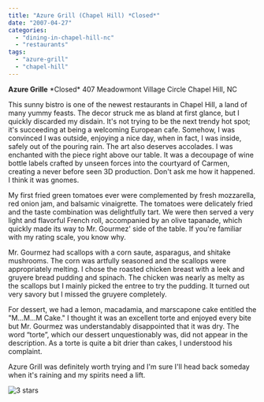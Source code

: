 ```yaml
---
title: "Azure Grill (Chapel Hill) *Closed*"
date: "2007-04-27"
categories: 
  - "dining-in-chapel-hill-nc"
  - "restaurants"
tags: 
  - "azure-grill"
  - "chapel-hill"
---
```


**Azure Grille** \*Closed\* 407 Meadowmont Village Circle Chapel Hill, NC

This sunny bistro is one of the newest restaurants in Chapel Hill, a land of many yummy feasts. The decor struck me as bland at first glance, but I quickly discarded my disdain. It's not trying to be the next trendy hot spot; it's succeeding at being a welcoming European cafe. Somehow, I was convinced I was outside, enjoying a nice day, when in fact, I was inside, safely out of the pouring rain. The art also deserves accolades. I was enchanted with the piece right above our table. It was a decoupage of wine bottle labels crafted by unseen forces into the courtyard of Carmen, creating a never before seen 3D production. Don't ask me how it happened. I think it was gnomes.

My first fried green tomatoes ever were complemented by fresh mozzarella, red onion jam, and balsamic vinaigrette. The tomatoes were delicately fried and the taste combination was delightfully tart. We were then served a very light and flavorful French roll, accompanied by an olive tapanade, which quickly made its way to Mr. Gourmez' side of the table. If you're familiar with my rating scale, you know why.

Mr. Gourmez had scallops with a corn saute, asparagus, and shitake mushrooms. The corn was artfully seasoned and the scallops were appropriately melting. I chose the roasted chicken breast with a leek and gruyere bread pudding and spinach. The chicken was nearly as melty as the scallops but I mainly picked the entree to try the pudding. It turned out very savory but I missed the gruyere completely.

For dessert, we had a lemon, macadamia, and marscapone cake entitled the "M...M...M Cake." I thought it was an excellent torte and enjoyed every bite but Mr. Gourmez was understandably disappointed that it was dry. The word “torte”, which our dessert unquestionably was, did not appear in the description. As a torte is quite a bit drier than cakes, I understood his complaint.

Azure Grill was definitely worth trying and I'm sure I'll head back someday when it's raining and my spirits need a lift.

![3 stars](http://s3.amazonaws.com/thegourmez-wpmedia/2009/02/rating_avocado1.gif "rating_avocado1")
